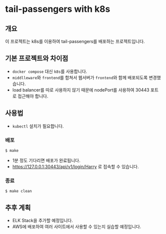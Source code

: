# tail-passengers with k8s

## 개요

이 프로젝트는 k8s를 이용하여 tail-passengers를 배포하는 프로젝트입니다.


## 기본 프로젝트와 차이점

- `docker compose` 대신 `k8s`를 사용합니다.
- `middlleware`와 `frontend`를 합쳐서 웹서버가 `frontend`와 함께 배포되도록 변경했습니다.
- load balancer를 따로 사용하지 않기 때문에 nodePort를 사용하여 30443 포트로 접근해야 합니다.


## 사용법

- `kubectl` 설치가 필요합니다.

### 배포

```shell
$ make
```

- 1분 정도 기다리면 배포가 완료됩니다.
- https://127.0.0.1:30443/api/v1/login/Harry 로 접속할 수 있습니다.

### 종료

```shell
$ make clean
```


## 추후 계획

- ELK Stack을 추가할 예정입니다.
- AWS에 배포하여 여러 사이트에서 사용할 수 있는지 실습할 예정입니다.
